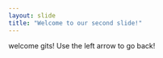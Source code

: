 ```yaml
---
layout: slide
title: "Welcome to our second slide!"
---
```

welcome gits!
Use the left arrow to go back!
